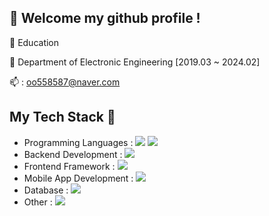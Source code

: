 <!--## Hi there 👋

<!--
**PradaRio/PradaRio** is a ✨ _special_ ✨ repository because its `README.md` (this file) appears on your GitHub profile.

Here are some ideas to get you started:

- 🔭 I’m currently working on ...
- 🌱 I’m currently learning ...
- 👯 I’m looking to collaborate on ...
- 🤔 I’m looking for help with ...
- 💬 Ask me about ...
- 📫 How to reach me: ...
- 😄 Pronouns: ...
- ⚡ Fun fact: ...
-->

##  :wave: Welcome my github profile !

🔭 Education

🌱 Department of Electronic Engineering [2019.03 ~ 2024.02]

📫 : oo558587@naver.com

## My Tech Stack 🧩

  - Programming Languages : ![](	https://img.shields.io/badge/Java-ED8B00?style=for-the-badge&logo=java&logoColor=white) ![](	https://img.shields.io/badge/JavaScript-FFDB58?style=for-the-badge&logo=javascript&logoColor=white)
  - Backend Development : ![](	https://img.shields.io/badge/IntelliJIDEA-7b68ee?style=for-the-badge&logo=IntelliJIDEA&logoColor=white)
  - Frontend Framework : ![](	https://img.shields.io/badge/Vue-66cdaa?style=for-the-badge&logo=vue&logoColor=white)
  - Mobile App Development : ![](	https://img.shields.io/badge/Android-3DDC84?style=for-the-badge&logo=Android&logoColor=white)
  - Database : ![](	https://img.shields.io/badge/MySQL-4479A1?style=for-the-badge&logo=MySQL&logoColor=white)
  - Other :  ![](	https://img.shields.io/badge/Git-F05032?style=for-the-badge&logo=Git&logoColor=white)
<br>
 <!--![](	https://img.shields.io/badge/Kotlin-0095D5?&style=for-the-badge&logo=kotlin&logoColor=white)
